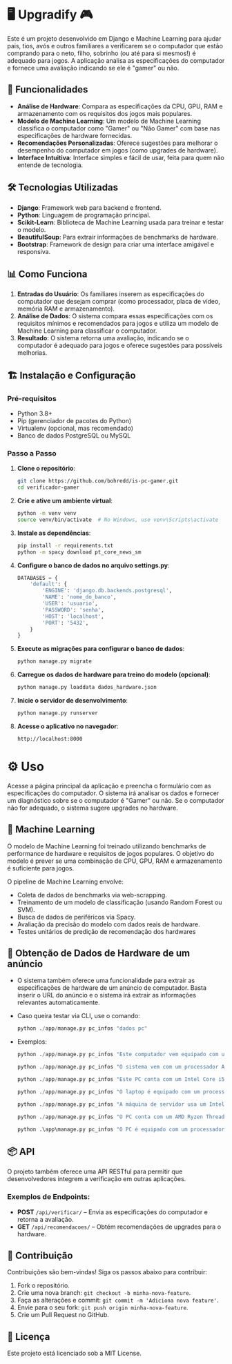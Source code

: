 # 🖥️ Upgradify 🎮

Este é um projeto desenvolvido em Django e Machine Learning para ajudar pais, tios, avós e outros familiares a
verificarem se o computador que estão comprando para o neto, filho, sobrinho (ou até para si mesmos!) é adequado para
jogos. A aplicação analisa as especificações do computador e fornece uma avaliação indicando se ele é "gamer" ou não.

## 🚀 Funcionalidades

- **Análise de Hardware**: Compara as especificações da CPU, GPU, RAM e armazenamento com os requisitos dos jogos mais
  populares.
- **Modelo de Machine Learning**: Um modelo de Machine Learning classifica o computador como "Gamer" ou "Não Gamer" com
  base nas especificações de hardware fornecidas.
- **Recomendações Personalizadas**: Oferece sugestões para melhorar o desempenho do computador em jogos (como upgrades
  de hardware).
- **Interface Intuitiva**: Interface simples e fácil de usar, feita para quem não entende de tecnologia.

## 🛠️ Tecnologias Utilizadas

- **Django**: Framework web para backend e frontend.
- **Python**: Linguagem de programação principal.
- **Scikit-Learn**: Biblioteca de Machine Learning usada para treinar e testar o modelo.
- **BeautifulSoup**: Para extrair informações de benchmarks de hardware.
- **Bootstrap**: Framework de design para criar uma interface amigável e responsiva.

## 📊 Como Funciona

1. **Entradas do Usuário**: Os familiares inserem as especificações do computador que desejam comprar (como processador,
   placa de vídeo, memória RAM e armazenamento).
2. **Análise de Dados**: O sistema compara essas especificações com os requisitos mínimos e recomendados para jogos e
   utiliza um modelo de Machine Learning para classificar o computador.
3. **Resultado**: O sistema retorna uma avaliação, indicando se o computador é adequado para jogos e oferece sugestões
   para possíveis melhorias.

## 🏗️ Instalação e Configuração

### Pré-requisitos

- Python 3.8+
- Pip (gerenciador de pacotes do Python)
- Virtualenv (opcional, mas recomendado)
- Banco de dados PostgreSQL ou MySQL

### Passo a Passo

1. **Clone o repositório**:
   ```bash
   git clone https://github.com/bohredd/is-pc-gamer.git
   cd verificador-gamer
   ```

2. **Crie e ative um ambiente virtual**:
   ```bash
   python -m venv venv
   source venv/bin/activate  # No Windows, use venv\Scripts\activate
   ```

3. **Instale as dependências**:

   ```bash
   pip install -r requirements.txt
   python -m spacy download pt_core_news_sm
   ```

4. **Configure o banco de dados no arquivo settings.py**:

   ```python
   DATABASES = {
       'default': {
           'ENGINE': 'django.db.backends.postgresql',
           'NAME': 'nome_do_banco',
           'USER': 'usuario',
           'PASSWORD': 'senha',
           'HOST': 'localhost',
           'PORT': '5432',
       }
   }
   ```


5. **Execute as migrações para configurar o banco de dados**:

   ```python
   python manage.py migrate
   ```

6. **Carregue os dados de hardware para treino do modelo (opcional)**:

   ```bash
   python manage.py loaddata dados_hardware.json
   ```

7. **Inicie o servidor de desenvolvimento**:

   ```bash
   python manage.py runserver
   ```

8. **Acesse o aplicativo no navegador**:

   ```bash
   http://localhost:8000
   ```

# ⚙️ Uso

Acesse a página principal da aplicação e preencha o formulário com as especificações do computador. O sistema irá
analisar os dados e fornecer um diagnóstico sobre se o computador é "Gamer" ou não. Se o computador não for adequado, o
sistema sugere upgrades no hardware.

## 🤖 Machine Learning

O modelo de Machine Learning foi treinado utilizando benchmarks de performance de hardware e requisitos de jogos
populares. O objetivo do modelo é prever se uma combinação de CPU, GPU, RAM e armazenamento é suficiente para jogos.

O pipeline de Machine Learning envolve:

- Coleta de dados de benchmarks via web-scrapping.
- Treinamento de um modelo de classificação (usando Random Forest ou SVM).
- Busca de dados de periféricos via Spacy.
- Avaliação da precisão do modelo com dados reais de hardware.
- Testes unitários de predição de recomendação dos hardwares

## 🤖 Obtenção de Dados de Hardware de um anúncio

- O sistema também oferece uma funcionalidade para extrair as especificações de hardware de um anúncio de computador.
  Basta inserir o URL do anúncio e o sistema irá extrair as informações relevantes automaticamente.
- Caso queira testar via CLI, use o comando:
   ``` python
  python ./app/manage.py pc_infos "dados pc"
  ```

- Exemplos:
   ``` python
  python ./app/manage.py pc_infos "Este computador vem equipado com um Processador Intel Core i7-2600K, uma placa de vídeo NVIDIA GeForce RTX 3060 12GB e 16 GB DDR4 de Memória RAM."
  ```

   ``` python
  python ./app/manage.py pc_infos "O sistema vem com um processador AMD Ryzen 9 5900X e uma placa de vídeo NVIDIA GeForce RTX 3080 10GB, além de 32 GB DDR4 de memória RAM."
   ```
  
   ``` python
  python ./app/manage.py pc_infos "Este PC conta com um Intel Core i5-10400F, uma Radeon RX 570 8GB e 16GB DDR4 de RAM."
   ```

   ``` python
   python ./app/manage.py pc_infos "O laptop é equipado com um processador Intel Celeron N4020 e gráficos integrados Intel HD Graphics, com 8GB de RAM DDR3."
   ```
    
   ``` python
   python ./app/manage.py pc_infos "A máquina de servidor usa um Intel Xeon E5-2687W e uma placa de vídeo AMD Radeon Vega 64 com 12 GB de RAM DDR4."
   ```

   ``` python
   python ./app/manage.py pc_infos "O PC conta com um AMD Ryzen Threadripper 3990X, sem placa de vídeo dedicada, e 64GB de memória DDR4."
   ```
  
    ```` python
    python .\app\manage.py pc_infos "O PC é equipado com um processador Intel Core i3-10100, gráficos NVIDIA GeForce GTX 1650, 8GB de RAM DDR4 e SSD de 256GB."
   ````
## 📦 API

O projeto também oferece uma API RESTful para permitir que desenvolvedores integrem a verificação em outras aplicações.

### Exemplos de Endpoints:

- **POST** `/api/verificar/` – Envia as especificações do computador e retorna a avaliação.
- **GET** `/api/recomendacoes/` – Obtém recomendações de upgrades para o hardware.

## 📝 Contribuição

Contribuições são bem-vindas! Siga os passos abaixo para contribuir:

1. Fork o repositório.
2. Crie uma nova branch: `git checkout -b minha-nova-feature`.
3. Faça as alterações e commit: `git commit -m 'Adiciona nova feature'`.
4. Envie para o seu fork: `git push origin minha-nova-feature`.
5. Crie um Pull Request no GitHub.

## 📄 Licença

Este projeto está licenciado sob a MIT License.
